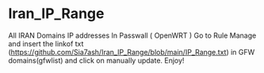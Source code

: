 # Iran_IP_Range
All IRAN Domains IP addresses
In Passwall ( OpenWRT ) Go to Rule Manage and insert the linkof txt (https://github.com/Sia7ash/Iran_IP_Range/blob/main/IP_Range.txt) in GFW domains(gfwlist) and click on manually update.
Enjoy!
